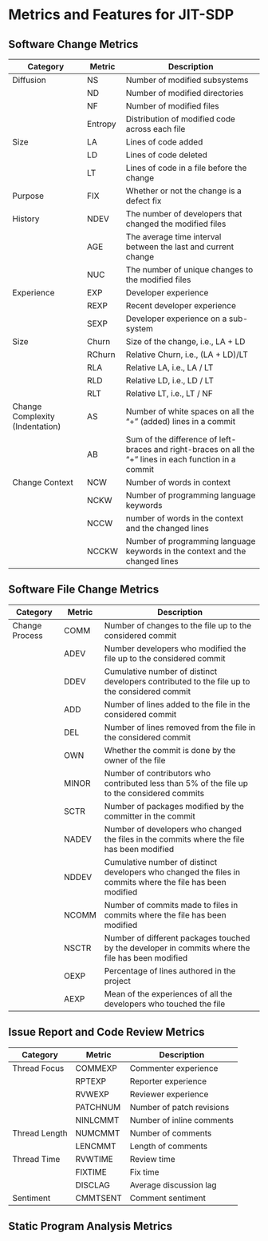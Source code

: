 # Metrics and Features for JIT-SDP

## Software Change Metrics  

| Category                        | Metric  | Description                                                                                             |
| ------------------------------- | ------- | ------------------------------------------------------------------------------------------------------- | 
| Diffusion                       | NS      | Number of modified subsystems                                                                           |
|                                 | ND      | Number of modified directories                                                                          |
|                                 | NF      | Number of modified files                                                                                |
|                                 | Entropy | Distribution of modified code across each file                                                          |
| Size                            | LA      | Lines of code added                                                                                     |
|                                 | LD      | Lines of code deleted                                                                                   |
|                                 | LT      | Lines of code in a file before the change                                                               |
| Purpose                         | FIX     | Whether or not the change is a defect fix                                                               |
| History                         | NDEV    | The number of developers that changed the modified files                                                |
|                                 | AGE     | The average time interval between the last and current change                                           |
|                                 | NUC     | The number of unique changes to the modified files                                                      |
| Experience                      | EXP     | Developer experience                                                                                    |
|                                 | REXP    | Recent developer experience                                                                             |
|                                 | SEXP    | Developer experience on a sub-system                                                                    |
| Size                            | Churn   | Size of the change, i.e., LA + LD                                                                       |
|                                 | RChurn  | Relative Churn, i.e., (LA + LD)/LT                                                                      |
|                                 | RLA     | Relative LA, i.e., LA / LT                                                                              |
|                                 | RLD     | Relative LD, i.e., LD / LT                                                                              |
|                                 | RLT     | Relative LT, i.e., LT / NF                                                                              |
| Change Complexity (Indentation) | AS      | Number of white spaces on all the “+” (added) lines in a commit                                         |
|                                 | AB      | Sum of the difference of left-braces and right-braces on all the “+” lines in each function in a commit |
| Change Context                  | NCW     | Number of words in context                                                                              |
|                                 | NCKW    | Number of programming language keywords                                                                 |
|                                 | NCCW    | number of words in the context and the changed lines                                                    |
|                                 | NCCKW   | Number of programming language keywords in the context and the changed lines                            |


## Software File Change Metrics

| Category       | Metric| Description                                                                                                |
| -------------- | ----- | ---------------------------------------------------------------------------------------------------------- | 
| Change Process | COMM  | Number of changes to the file up to the considered commit                                                  |
|                | ADEV  | Number developers who modified the file up to the considered commit                                        |
|                | DDEV  | Cumulative number of distinct developers contributed to the file up to the considered commit               |
|                | ADD   | Number of lines added to the file in the considered commit                                                 |
|                | DEL   | Number of lines removed from the file in the considered commit                                             |
|                | OWN   | Whether the commit is done by the owner of the file                                                        |
|                | MINOR | Number of contributors who contributed less than 5% of the file up to the considered commits               |
|                | SCTR  | Number of packages modified by the committer in the commit                                                 |
|                | NADEV | Number of developers who changed the files in the commits where the file has been modified                 |
|                | NDDEV | Cumulative number of distinct developers who changed the files in commits where the file has been modified |
|                | NCOMM | Number of commits made to files in commits where the file has been modified                                |
|                | NSCTR | Number of different packages touched by the developer in commits where the file has been modified          |
|                | OEXP  | Percentage of lines authored in the project                                                                |
|                | AEXP  | Mean of the experiences of all the developers who touched the file                                         |




## Issue Report and Code Review Metrics  

| Category       | Metric   | Description               |
| -------------- | -------- | ------------------------- | 
| Thread Focus   | COMMEXP  | Commenter experience      |
|                | RPTEXP   | Reporter experience       |
|                | RVWEXP   | Reviewer experience       |
|                | PATCHNUM | Number of patch revisions |
|                | NINLCMMT | Number of inline comments |
| Thread Length  | NUMCMMT  | Number of comments        |
|                | LENCMMT  | Length of comments        |
| Thread Time    | RVWTIME  | Review time               |
|                | FIXTIME  | Fix time                  |
|                | DISCLAG  | Average discussion lag    |
| Sentiment      | CMMTSENT | Comment sentiment         |

























## Static Program Analysis Metrics 

























































